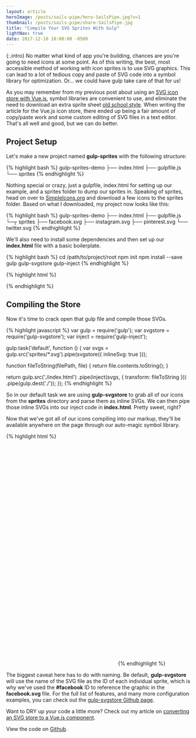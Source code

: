 ```yaml
---
layout: article
heroImage: /posts/sails-pipe/hero-SailsPipe.jpg?v=1
thumbnail: /posts/sails-pipe/share-SailsPipe.jpg
title: "Compile Your SVG Sprites With Gulp"
lightNav: true
date: 2017-12-10 10:00:00 -0500
---
```

{:.intro}
No matter what kind of app you're building, chances are you're going to need icons at some point. As of this writing, the best, most accessible method of working with icon sprites is to use SVG graphics. This can lead to a lot of tedious copy and paste of SVG code into a symbol library for optimization. Or... we could have gulp take care of that for us!

As you may remember from my previous post about using an [SVG icon store with Vue.js](/2017/05/01/svg-icon-store-with-vuejs.html), symbol libraries are convenient to use, and eliminate the need to download an extra sprite sheet [old school style](https://www.w3schools.com/css/css_image_sprites.asp). When writing the article for the Vue.js icon store, there ended up being a fair amount of copy/paste work and some custom editing of SVG files in a text editor. That's all well and good, but we can do better.

## Project Setup

Let's make a new project named **gulp-sprites** with the following structure:

{% highlight bash %}
gulp-sprites-demo
├── index.html
├── gulpfile.js
└── sprites
{% endhighlight %}

Nothing special or crazy, just a gulpfile, index.html for setting up our example, and a sprites folder to dump our sprites in. Speaking of sprites, head on over to [SimpleIcons.org](https://simpleicons.org/) and download a few icons to the sprites folder. Based on what I downloaded, my project now looks like this:

{% highlight bash %}
gulp-sprites-demo
├── index.html
├── gulpfile.js
└─┬ sprites
  ├── facebook.svg
  ├── instagram.svg
  ├── pinterest.svg
  └── twitter.svg
{% endhighlight %}

We'll also need to install some dependencies and then set up our **index.html** file with a basic boilerplate.

{% highlight bash %}
cd /path/to/project/root
npm init
npm install --save gulp gulp-svgstore gulp-inject
{% endhighlight %}

{% highlight html %}
<!-- index.html -->
<!DOCTYPE html>
<html>
  <head>
    <title>Compile Your SVG Sprites With Gulp</title>
  </head>
  <body>
    <!-- inject:svg --><!-- endinject -->
  </body>
</html>
{% endhighlight %}

## Compiling the Store

Now it's time to crack open that gulp file and compile those SVGs.

{% highlight javascript %}
var gulp = require('gulp');
var svgstore = require('gulp-svgstore');
var inject = require('gulp-inject');

gulp.task('default', function () {
  var svgs = gulp.src('sprites/*.svg').pipe(svgstore({ inlineSvg: true }));

  function fileToString(filePath, file) {
    return file.contents.toString();
  }

  return gulp.src('./index.html')
    .pipe(inject(svgs, { transform: fileToString }))
    .pipe(gulp.dest('./'));
});
{% endhighlight %}

So in our default task we are using **gulp-svgstore** to grab all of our icons from the **sprites** directory and parse them as inline SVGs. We can then pipe those inline SVGs into our inject code in **index.html**. Pretty sweet, right?

Now that we've got all of our icons compiling into our markup, they'll be available anywhere on the page through our auto-magic symbol library.

{% highlight html %}
<!-- index.html -->
<body>
  <!-- ... -->
  <svg>
    <use xmlns:xlink="http://www.w3.org/1999/xlink" xlink:href="#facebook"></use>
  </svg>
  <svg>
    <use xmlns:xlink="http://www.w3.org/1999/xlink" xlink:href="#instagram"></use>
  </svg>
  <svg>
    <use xmlns:xlink="http://www.w3.org/1999/xlink" xlink:href="#pinterest"></use>
  </svg>
  <svg>
    <use xmlns:xlink="http://www.w3.org/1999/xlink" xlink:href="#twitter"></use>
  </svg>
</body>
{% endhighlight %}

The biggest caveat here has to do with naming. Be default, **gulp-svgstore** will use the name of the SVG file as the ID of each individual sprite, which is why we've used the **#facebook** ID to reference the graphic in the **facebook.svg** file. For the full list of features, and many more configuration examples, you can check out the [gulp-svgstore Github page](https://github.com/w0rm/gulp-svgstore).

Want to DRY up your code a little more? Check out my article on [converting an SVG store to a Vue.js component](/2017/05/01/svg-icon-store-with-vuejs.html).

View the code on [Github](https://github.com/sstadt/gulp-sprites-demo).
